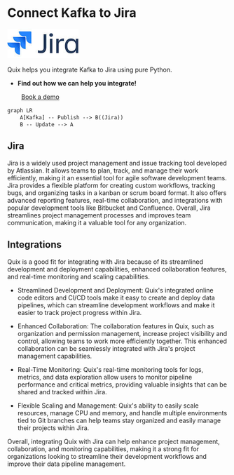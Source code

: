 # Connect Kafka to Jira

![](./images/logo_1.jpg)

Quix helps you integrate Kafka to Jira using pure Python.

<div class="grid cards blog-grid-card" markdown>

- __Find out how we can help you integrate!__

    <a class="md-button md-button--primary" href="https://share.hsforms.com/1iW0TmZzKQMChk0lxd_tGiw4yjw2?__hstc=175542013.2303933fbd746c0ac86d9ccbe9bc9100.1728383268831.1729603416735.1729620918855.31&__hssc=175542013.1.1729620918855&__hsfp=2132701734" target="_blank" style="margin:.5rem;">Book a demo</a>

</div>

```mermaid
graph LR
    A[Kafka] -- Publish --> B((Jira))
    B -- Update --> A
```

## Jira

Jira is a widely used project management and issue tracking tool developed by Atlassian. It allows teams to plan, track, and manage their work efficiently, making it an essential tool for agile software development teams. Jira provides a flexible platform for creating custom workflows, tracking bugs, and organizing tasks in a kanban or scrum board format. It also offers advanced reporting features, real-time collaboration, and integrations with popular development tools like Bitbucket and Confluence. Overall, Jira streamlines project management processes and improves team communication, making it a valuable tool for any organization.

## Integrations

Quix is a good fit for integrating with Jira because of its streamlined development and deployment capabilities, enhanced collaboration features, and real-time monitoring and scaling capabilities. 

- Streamlined Development and Deployment: Quix's integrated online code editors and CI/CD tools make it easy to create and deploy data pipelines, which can streamline development workflows and make it easier to track project progress within Jira.

- Enhanced Collaboration: The collaboration features in Quix, such as organization and permission management, increase project visibility and control, allowing teams to work more efficiently together. This enhanced collaboration can be seamlessly integrated with Jira's project management capabilities.

- Real-Time Monitoring: Quix's real-time monitoring tools for logs, metrics, and data exploration allow users to monitor pipeline performance and critical metrics, providing valuable insights that can be shared and tracked within Jira.

- Flexible Scaling and Management: Quix's ability to easily scale resources, manage CPU and memory, and handle multiple environments tied to Git branches can help teams stay organized and easily manage their projects within Jira.

Overall, integrating Quix with Jira can help enhance project management, collaboration, and monitoring capabilities, making it a strong fit for organizations looking to streamline their development workflows and improve their data pipeline management.

